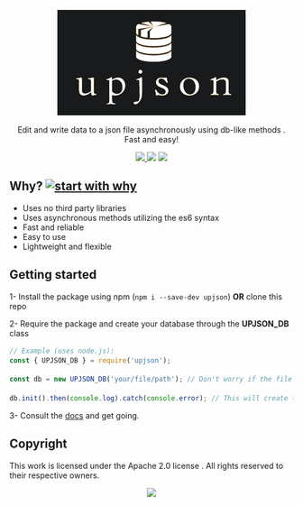 <p align="center">
   <img src="https://github.com/Mahdios/upjson/blob/master/src/assets/upjson_logo_dark.png?raw=true" alt="Header">
</p>

<p align="center">
  Edit and write data to a json file asynchronously using db-like methods . Fast and easy!
</p>

<p align="center">
   <a href="https://www.npmjs.com/package/upjson">
    <img src="https://img.shields.io/node/v/upjson.svg?style=flat">
  </a>
  <a>
    <img src="https://img.shields.io/badge/contributions-welcome-brightgreen.svg?style=flat">
  </a>
  <a>
    <img src="http://hits.dwyl.com/Mahdios/upjson.svg">
  </a>
</p>

## Why? [![start with why](https://img.shields.io/badge/start%20with-why%3F-brightgreen.svg?style=flat)](http://www.ted.com/talks/simon_sinek_how_great_leaders_inspire_action)
- Uses no third party libraries
- Uses asynchronous methods utilizing the es6 syntax
- Fast and reliable
- Easy to use
- Lightweight and flexible
## Getting started
1- Install the package using npm (`npm i --save-dev upjson`) **OR** clone this repo

2- Require the package and create your database through the **UPJSON_DB** class

```js
// Example (uses node.js):
const { UPJSON_DB } = require('upjson');

const db = new UPJSON_DB('your/file/path'); // Don't worry if the file does'nt exist , the init method will fix that

db.init().then(console.log).catch(console.error); // This will create the file if it doesn't exist and makes sure it has the correct format
```
3- Consult the [docs](http://upjson.mahdios.gq) and get going.
## Copyright
This work is licensed under the Apache 2.0 license . All rights reserved to their respective owners.

<div align="center">
 <img src="https://nodei.co/npm/upjson.png?downloads=true&downloadRank=true&stars=true">
</div>
